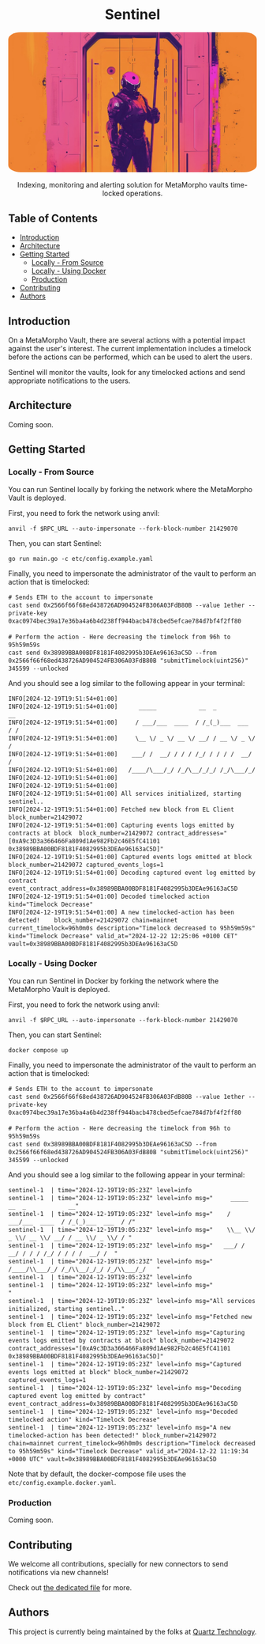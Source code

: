 # <h1 align="center"> Sentinel </h1>

<p align="center">
    <img src=".github/assets/README_COVER.JPEG" style="border-radius:5%" width="800" alt="">
</p>

<p align="center">
    Indexing, monitoring and alerting solution for MetaMorpho vaults time-locked operations.
</p>

## Table of Contents

- [Introduction](#introduction)
- [Architecture](#architecture)
- [Getting Started](#getting-started)
  - [Locally - From Source](#locally---from-source)
  - [Locally - Using Docker](#locally---using-docker)
  - [Production](#production)
- [Contributing](#contributing)
- [Authors](#authors)

## Introduction

On a MetaMorpho Vault, there are several actions with a potential impact against the user's interest.
The current implementation includes a timelock before the actions can be performed, which can be used to alert the users.

Sentinel will monitor the vaults, look for any timelocked actions and send appropriate notifications to the users.

## Architecture

Coming soon.

## Getting Started

### Locally - From Source

You can run Sentinel locally by forking the network where the MetaMorpho Vault is deployed.

First, you need to fork the network using anvil:
```shell
anvil -f $RPC_URL --auto-impersonate --fork-block-number 21429070
```

Then, you can start Sentinel:
```shell
go run main.go -c etc/config.example.yaml
```

Finally, you need to impersonate the administrator of the vault to perform an action that is timelocked:
```shell
# Sends ETH to the account to impersonate
cast send 0x2566f66f68ed438726AD904524FB306A03FdB80B --value 1ether --private-key 0xac0974bec39a17e36ba4a6b4d238ff944bacb478cbed5efcae784d7bf4f2ff80

# Perform the action - Here decreasing the timelock from 96h to 95h59m59s
cast send 0x38989BBA00BDF8181F4082995b3DEAe96163aC5D --from 0x2566f66f68ed438726AD904524FB306A03FdB80B "submitTimelock(uint256)" 345599 --unlocked
```

And you should see a log similar to the following appear in your terminal:
```shell
INFO[2024-12-19T19:51:54+01:00]
INFO[2024-12-19T19:51:54+01:00]      _____            __  _            __
INFO[2024-12-19T19:51:54+01:00]     / ___/___  ____  / /_(_)___  ___  / /
INFO[2024-12-19T19:51:54+01:00]     \__ \/ _ \/ __ \/ __/ / __ \/ _ \/ /
INFO[2024-12-19T19:51:54+01:00]    ___/ /  __/ / / / /_/ / / / /  __/ /
INFO[2024-12-19T19:51:54+01:00]   /____/\___/_/ /_/\__/_/_/ /_/\___/_/
INFO[2024-12-19T19:51:54+01:00]
INFO[2024-12-19T19:51:54+01:00]
INFO[2024-12-19T19:51:54+01:00] All services initialized, starting sentinel..
INFO[2024-12-19T19:51:54+01:00] Fetched new block from EL Client              block_number=21429072
INFO[2024-12-19T19:51:54+01:00] Capturing events logs emitted by contracts at block  block_number=21429072 contract_addresses="[0xA9c3D3a366466Fa809d1Ae982Fb2c46E5fC41101 0x38989BBA00BDF8181F4082995b3DEAe96163aC5D]"
INFO[2024-12-19T19:51:54+01:00] Captured events logs emitted at block         block_number=21429072 captured_events_logs=1
INFO[2024-12-19T19:51:54+01:00] Decoding captured event log emitted by contract  event_contract_address=0x38989BBA00BDF8181F4082995b3DEAe96163aC5D
INFO[2024-12-19T19:51:54+01:00] Decoded timelocked action                     kind="Timelock Decrease"
INFO[2024-12-19T19:51:54+01:00] A new timelocked-action has been detected!    block_number=21429072 chain=mainnet current_timelock=96h0m0s description="Timelock decreased to 95h59m59s" kind="Timelock Decrease" valid_at="2024-12-22 12:25:06 +0100 CET" vault=0x38989BBA00BDF8181F4082995b3DEAe96163aC5D
```

### Locally - Using Docker

You can run Sentinel in Docker by forking the network where the MetaMorpho Vault is deployed.

First, you need to fork the network using anvil:
```shell
anvil -f $RPC_URL --auto-impersonate --fork-block-number 21429070
```

Then, you can start Sentinel:
```shell
docker compose up
```

Finally, you need to impersonate the administrator of the vault to perform an action that is timelocked:
```shell
# Sends ETH to the account to impersonate
cast send 0x2566f66f68ed438726AD904524FB306A03FdB80B --value 1ether --private-key 0xac0974bec39a17e36ba4a6b4d238ff944bacb478cbed5efcae784d7bf4f2ff80

# Perform the action - Here decreasing the timelock from 96h to 95h59m59s
cast send 0x38989BBA00BDF8181F4082995b3DEAe96163aC5D --from 0x2566f66f68ed438726AD904524FB306A03FdB80B "submitTimelock(uint256)" 345599 --unlocked
```

And you should see a log similar to the following appear in your terminal:
```shell
sentinel-1  | time="2024-12-19T19:05:23Z" level=info
sentinel-1  | time="2024-12-19T19:05:23Z" level=info msg="     _____            __  _            __"
sentinel-1  | time="2024-12-19T19:05:23Z" level=info msg="    / ___/___  ____  / /_(_)___  ___  / /"
sentinel-1  | time="2024-12-19T19:05:23Z" level=info msg="    \\__ \\/ _ \\/ __ \\/ __/ / __ \\/ _ \\/ / "
sentinel-1  | time="2024-12-19T19:05:23Z" level=info msg="   ___/ /  __/ / / / /_/ / / / /  __/ /  "
sentinel-1  | time="2024-12-19T19:05:23Z" level=info msg="  /____/\\___/_/ /_/\\__/_/_/ /_/\\___/_/   "
sentinel-1  | time="2024-12-19T19:05:23Z" level=info
sentinel-1  | time="2024-12-19T19:05:23Z" level=info msg="                                         "
sentinel-1  | time="2024-12-19T19:05:23Z" level=info msg="All services initialized, starting sentinel.."
sentinel-1  | time="2024-12-19T19:05:23Z" level=info msg="Fetched new block from EL Client" block_number=21429072
sentinel-1  | time="2024-12-19T19:05:23Z" level=info msg="Capturing events logs emitted by contracts at block" block_number=21429072 contract_addresses="[0xA9c3D3a366466Fa809d1Ae982Fb2c46E5fC41101 0x38989BBA00BDF8181F4082995b3DEAe96163aC5D]"
sentinel-1  | time="2024-12-19T19:05:23Z" level=info msg="Captured events logs emitted at block" block_number=21429072 captured_events_logs=1
sentinel-1  | time="2024-12-19T19:05:23Z" level=info msg="Decoding captured event log emitted by contract" event_contract_address=0x38989BBA00BDF8181F4082995b3DEAe96163aC5D
sentinel-1  | time="2024-12-19T19:05:23Z" level=info msg="Decoded timelocked action" kind="Timelock Decrease"
sentinel-1  | time="2024-12-19T19:05:23Z" level=info msg="A new timelocked-action has been detected!" block_number=21429072 chain=mainnet current_timelock=96h0m0s description="Timelock decreased to 95h59m59s" kind="Timelock Decrease" valid_at="2024-12-22 11:19:34 +0000 UTC" vault=0x38989BBA00BDF8181F4082995b3DEAe96163aC5D
```

Note that by default, the docker-compose file uses the `etc/config.example.docker.yaml`.

### Production

Coming soon.

## Contributing

We welcome all contributions, specially for new connectors to send notifications via new channels!

Check out [the dedicated file](./CONTRIBUTING.md) for more.

## Authors

This project is currently being maintained by the folks at [Quartz Technology](https://github.com/quartz-technology).

